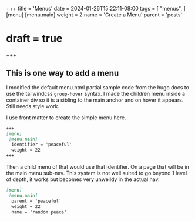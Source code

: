 +++
title = 'Menus'
date = 2024-01-26T15:22:11-08:00
tags = [
    "menus",
]
[menu]
 [menu.main]
  weight = 2
  name = 'Create a Menu'
  parent = 'posts'
# draft = true
+++

## This is one way to add a menu

I modified the default menu.html partial sample code from the hugo docs to use the tailwindcss `group-hover` syntax. I made the children menu inside a container div so it is a sibling to the main anchor and on hover it appears. Still needs style work.

<!--more-->

I use front matter to create the simple menu here.

```md peaceful.md
+++
[menu]
 [menu.main]
  identifier = 'peaceful'
  weight = 22
+++
```

Then a child menu of that would use that identifier. On a page that will be in the main menu sub-nav. This system is not well suited to go beyond 1 level of depth, it works but becomes very unweildy in the actual nav.

```md randomly-peaceful.md
[menu]
 [menu.main]
  parent = 'peaceful'
  weight = 22
  name = 'random peace'
```
